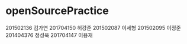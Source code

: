 # openSourcePractice
201502136 김가연
201704150 허강준
201502087 이세형
201502095 이정준
201404376 정성욱
201704147 이용재


